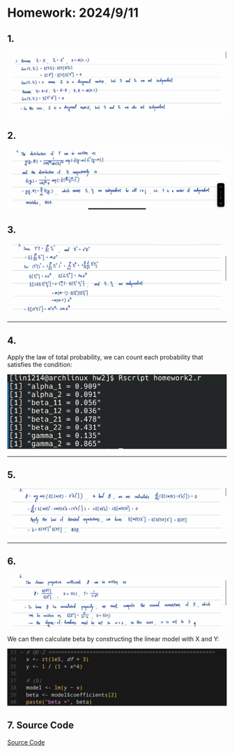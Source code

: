 # Homework: 2024/9/11

## 1.
![q1_sol](./img/q1.jpg)

## 2.
![q2_sol](./img/q2.jpg)

## 3.
![q3_sol](./img/q3.jpg)

---
<div style="page-break-after: always;"></div>

## 4.
Apply the law of total probability, we can count each probability that satisfies the condition:

![q4_sol](./img/q4.png)

---

## 5.
![q5_sol](./img/q5.jpg)

---
<div style="page-break-after: always;"></div>

## 6.
![q6_sol](./img/q6-1.jpg)

We can then calculate beta by constructing the linear model with X and Y:

![q6_sol](./img/q6-2.png)

## 7. Source Code
[Source Code](https://github.com/lin-1214/2024Econometric/blob/main/hw1/homework2.r)

